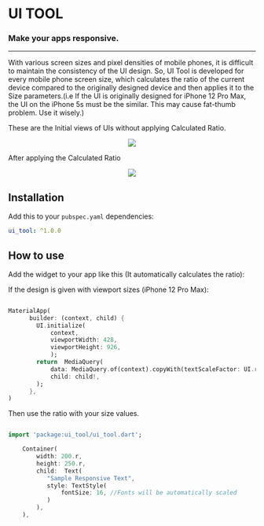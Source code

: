 # UI TOOL
### Make your apps responsive.
---

With various screen sizes and pixel densities of mobile phones, it is difficult to maintain the consistency of the UI design. So, UI Tool is developed for every mobile phone screen size, which calculates the ratio of the current device compared to the originally designed device and then applies it to the Size parameters.(i.e If the UI is originally designed for iPhone 12 Pro Max, the UI on the iPhone 5s must be the similar. This may cause fat-thumb problem. Use it wisely.)


These are the Initial views of UIs without applying Calculated Ratio.
<p align='center'>
    <img src="./resources/before.png" />
</p>

After applying the Calculated Ratio
<p align='center'>
    <img src="./resources/after.png" />
</p>


## Installation

Add this to your `pubspec.yaml` dependencies:

```yml
ui_tool: ^1.0.0
```

## How to use

Add the widget to your app like this (It automatically calculates the ratio):

If the design is given with viewport sizes (iPhone 12 Pro Max):

```dart

MaterialApp(
      builder: (context, child) {
        UI.initialize(
            context,
            viewportWidth: 428,
            viewportHeight: 926,
            );
        return  MediaQuery(
            data: MediaQuery.of(context).copyWith(textScaleFactor: UI.ratio),
            child: child!,
        );
      },
)

```


Then use the ratio with your size values.

```dart

import 'package:ui_tool/ui_tool.dart';

    Container(      
        width: 200.r,
        height: 250.r,
        child:  Text(
           "Sample Responsive Text",
           style: TextStyle(
               fontSize: 16, //Fonts will be automatically scaled
           )
        ),
    ),

```
